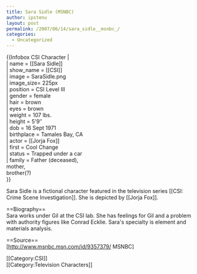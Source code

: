 ```yaml
---
title: Sara Sidle (MSNBC)
author: ipstenu
layout: post
permalink: /2007/06/14/sara_sidle__msnbc_/
categories:
  - Uncategorized
---
```

{{Infobox CSI Character |  
| name = [[Sara Sidle]]  
| show_name = [[CSI]]  
| image = SaraSidle.png  
| image_size= 225px  
| position = CSI Level III  
| gender = female  
| hair = brown  
| eyes = brown  
| weight = 107 lbs.  
| height = 5'9&#8243;  
| dob = 16 Sept 1971  
| birthplace = Tamales Bay, CA  
| actor = [[Jorja Fox]]  
| first = Cool Change  
| status = Trapped under a car  
| family = Father (deceased),  
mother,  
brother(?)  
}}

Sara Sidle is a fictional character featured in the television series [[CSI: Crime Scene Investigation]]. She is depicted by [[Jorja Fox]].

==Biography==  
Sara works under Gil at the CSI lab. She has feelings for Gil and a problem with authority figures like Conrad Ecklie. Sara's specialty is element and materials analysis.

==Source==  
[http://www.msnbc.msn.com/id/9357379/ MSNBC]

[[Category:CSI]]  
[[Category:Television Characters]]
